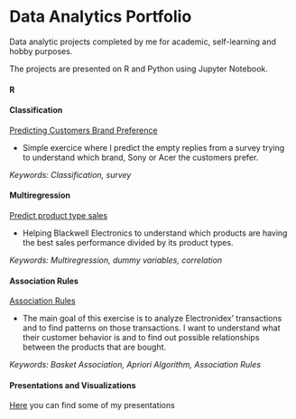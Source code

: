 # Data Analytics Portfolio
Data analytic projects completed by me for academic, self-learning and hobby purposes. 

The projects are presented on R and Python using Jupyter Notebook. 

<h4> R </h4>
<h4> Classification </h4>

<a href="https://github.com/ffmc/data-analytics-portfolio/blob/master/Classification/Predicting%20which%20brand%20customer%20prefer.ipynb">Predicting Customers Brand Preference</a>
- Simple exercice where I predict the empty replies from a survey trying to understand which brand, Sony or Acer the customers prefer.  

<i>Keywords: Classification, survey</i>

<h4> Multiregression </h4>

<a href="https://github.com/ffmc/data-analytics-portfolio/blob/master/Multiple%20Regression/Predict%20product%20type%20sales.ipynb">Predict product type sales</a>
- Helping Blackwell Electronics to understand which products are having the best sales performance divided by its product types. 

<i>Keywords: Multiregression, dummy variables, correlation</i>

<h4> Association Rules </h4>

<a href="https://github.com/ffmc/data-analytics-portfolio/blob/master/Association%20Rules/Market%20Basket%20Association.ipynb">Association Rules </a>
- The main goal of this exercise is to analyze Electronidex’ transactions and to find patterns on those transactions. I want to understand what their customer behavior is and to find out possible relationships between the products that are bought.

<i>Keywords: Basket Association, Apriori Algorithm, Association Rules</i>

<h4> Presentations and Visualizations </h4>

<a href="https://github.com/ffmc/data-analytics-portfolio/blob/master/Multiple%20Regression/Predict%20product%20type%20sales.ipynb">Here</a> you can find some of my presentations
